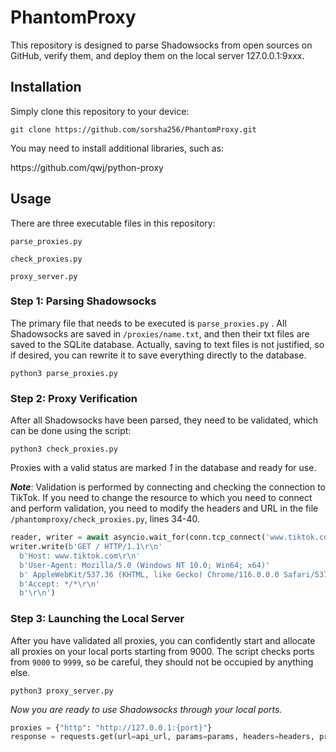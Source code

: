 <h1>PhantomProxy</h1>

This repository is designed to parse Shadowsocks from open sources on GitHub, verify them, and deploy them on the local server 127.0.0.1:9xxx.

<h2>Installation</h2>


Simply clone this repository to your device:

`git clone https://github.com/sorsha256/PhantomProxy.git`

You may need to install additional libraries, such as:

<link>https://github.com/qwj/python-proxy</link>


<h2>Usage</h2>
There are three executable files in this repository:


`parse_proxies.py`

`check_proxies.py`

`proxy_server.py`

<h3>Step 1: Parsing Shadowsocks</h3>

The primary file that needs to be executed is `parse_proxies.py` . All Shadowsocks are saved in `/proxies/name.txt`, and then their txt files are saved to the SQLite database. Actually, saving to text files is not justified, so if desired, you can rewrite it to save everything directly to the database.

`python3 parse_proxies.py`

<h3>Step 2: Proxy Verification</h3>

After all Shadowsocks have been parsed, they need to be validated, which can be done using the script:

`python3 check_proxies.py`

Proxies with a valid status are marked _1_ in the database and ready for use.

***Note***: Validation is performed by connecting and checking the connection to TikTok. If you need to change the resource to which you need to connect and perform validation, you need to modify the headers and URL in the file `/phantomproxy/check_proxies.py`, lines 34-40.
```python
reader, writer = await asyncio.wait_for(conn.tcp_connect('www.tiktok.com', 80), timeout=1)
writer.write(b'GET / HTTP/1.1\r\n'
  b'Host: www.tiktok.com\r\n'
  b'User-Agent: Mozilla/5.0 (Windows NT 10.0; Win64; x64)'
  b' AppleWebKit/537.36 (KHTML, like Gecko) Chrome/116.0.0.0 Safari/537.36\r\n'
  b'Accept: */*\r\n'
  b'\r\n')
```

<h3>Step 3: Launching the Local Server</h3>

After you have validated all proxies, you can confidently start and allocate all proxies on your local ports starting from 9000. The script checks ports from `9000` to `9999`, so be careful, they should not be occupied by anything else.

`python3 proxy_server.py`

*Now you are ready to use Shadowsocks through your local ports.*

```python
proxies = {"http": "http://127.0.0.1:{port}"}
response = requests.get(url=api_url, params=params, headers=headers, proxies=proxies)
```


